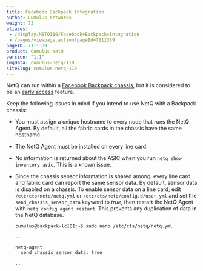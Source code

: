 ```yaml
---
title: Facebook Backpack Integration
author: Cumulus Networks
weight: 73
aliases:
 - /display/NETQ110/Facebook+Backpack+Integration
 - /pages/viewpage.action?pageId=7111339
pageID: 7111339
product: Cumulus NetQ
version: "1.1"
imgData: cumulus-netq-110
siteSlug: cumulus-netq-110
---
```

NetQ can run within a [Facebook Backpack
chassis](https://cumulusnetworks.com/products/cumulus-express/getting-started/backpack/),
but it is considered to be an [early
access](/version/cumulus-netq-110/Early-Access-Features/) feature.

Keep the following issues in mind if you intend to use NetQ with a
Backpack chassis:

  - You must assign a unique hostname to every node that runs the NetQ
    Agent. By default, all the fabric cards in the chassis have the same
    hostname.

  - The NetQ Agent must be installed on every line card.

  - No information is returned about the ASIC when you run `netq show
    inventory asic`. This is a known issue.

  - Since the chassis sensor information is shared among, every line
    card and fabric card can report the same sensor data. By default,
    sensor data is disabled on a chassis. To enable sensor data on a
    line card, edit `/etc/cts/netq/netq.yml` or
    `/etc/cts/netq/config.d/user.yml` and set the
    `send_chassis_sensor_data` keyword to *true*, then restart the NetQ
    Agent with `netq config agent restart`. This prevents any
    duplication of data in the NetQ database.
    
        cumulus@backpack-lc101:~$ sudo nano /etc/cts/netq/netq.yml
         
        ...
         
        netq-agent:
          send_chassis_sensor_data: true
         
        ...

